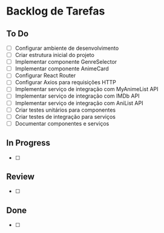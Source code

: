 # Backlog de Tarefas

## To Do

- [ ] Configurar ambiente de desenvolvimento
- [ ] Criar estrutura inicial do projeto
- [ ] Implementar componente GenreSelector
- [ ] Implementar componente AnimeCard
- [ ] Configurar React Router
- [ ] Configurar Axios para requisições HTTP
- [ ] Implementar serviço de integração com MyAnimeList API
- [ ] Implementar serviço de integração com IMDb API
- [ ] Implementar serviço de integração com AniList API
- [ ] Criar testes unitários para componentes
- [ ] Criar testes de integração para serviços
- [ ] Documentar componentes e serviços

## In Progress

- [ ] 

## Review

- [ ] 

## Done

- [ ] 
